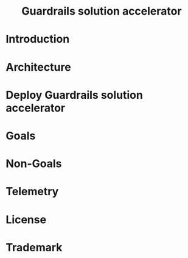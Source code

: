 <h1 p align="center"> Guardrails solution accelerator </h1>

# Introduction 

# Architecture

# Deploy Guardrails solution accelerator 

# Goals

# Non-Goals 

# Telemetry 

# License

# Trademark 
